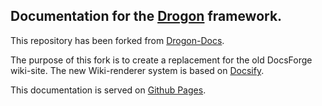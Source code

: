 ## Documentation for the [Drogon](https://github.com/drogonframework/drogon) framework.

This repository has been forked from [Drogon-Docs](https://github.com/drogonframework/drogon-docs).

The purpose of this fork is to create a replacement for the old DocsForge wiki-site.
The new Wiki-renderer system is based on [Docsify](https://docsify.js.org/).

This documentation is served on [Github Pages](https://rickiewars.github.io/drogon-docs/).